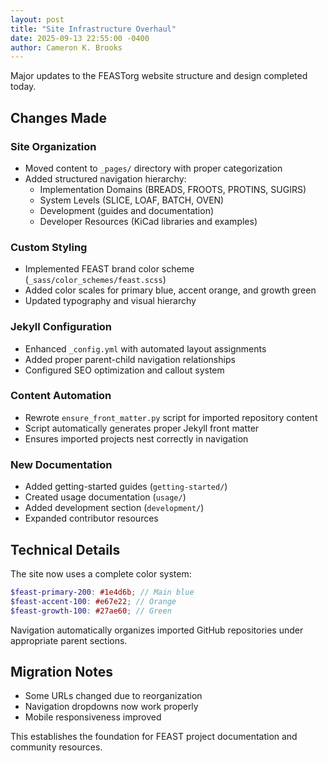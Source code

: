 ```yaml
---
layout: post
title: "Site Infrastructure Overhaul"
date: 2025-09-13 22:55:00 -0400
author: Cameron K. Brooks
---
```


Major updates to the FEASTorg website structure and design completed today.

## Changes Made

### Site Organization

- Moved content to `_pages/` directory with proper categorization
- Added structured navigation hierarchy:
  - Implementation Domains (BREADS, FROOTS, PROTINS, SUGIRS)
  - System Levels (SLICE, LOAF, BATCH, OVEN)
  - Development (guides and documentation)
  - Developer Resources (KiCad libraries and examples)

### Custom Styling

- Implemented FEAST brand color scheme (`_sass/color_schemes/feast.scss`)
- Added color scales for primary blue, accent orange, and growth green
- Updated typography and visual hierarchy

### Jekyll Configuration

- Enhanced `_config.yml` with automated layout assignments
- Added proper parent-child navigation relationships
- Configured SEO optimization and callout system

### Content Automation

- Rewrote `ensure_front_matter.py` script for imported repository content
- Script automatically generates proper Jekyll front matter
- Ensures imported projects nest correctly in navigation

### New Documentation

- Added getting-started guides (`getting-started/`)
- Created usage documentation (`usage/`)
- Added development section (`development/`)
- Expanded contributor resources

## Technical Details

The site now uses a complete color system:

```scss
$feast-primary-200: #1e4d6b; // Main blue
$feast-accent-100: #e67e22; // Orange
$feast-growth-100: #27ae60; // Green
```

Navigation automatically organizes imported GitHub repositories under appropriate parent sections.

## Migration Notes

- Some URLs changed due to reorganization
- Navigation dropdowns now work properly
- Mobile responsiveness improved

This establishes the foundation for FEAST project documentation and community resources.
